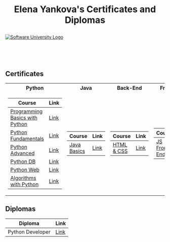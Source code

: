 # <p align="center"> Elena Yankova's Certificates and Diplomas <p>

<a href="https://softuni.bg/trainings/courses" rel="Courses"><img src="https://softuni.bg/content/images/svg-logos/software-university-logo.svg?sanitize=true" alt="Software University Logo"></a>

<br/>
<br/>
<br/>

<h2> Certificates </h2>

<table>

<tr>
  <th> Python </th>
  <th> Java </th>
  <th> Back-End </th>
    <th> Front-End </th>
</tr>

<tr>
<td>

| **Course**                                                            | **Link**                                                   |
| --------------------------------------------------------------------- | ---------------------------------------------------------- |
| <a href="https://softuni.bg/trainings/4002/programming-basics-with-python-march-2023" > Programming Basics with Python </a>         | <a href="https://softuni.bg/certificates/certificates/converttoimage/170446?code=115bb0b9"> Link</a> |
| <a href="https://softuni.bg/trainings/4097/programming-fundamentals-with-python-may-2023"> Python Fundamentals </a>                                             | <a href="https://softuni.bg/certificates/certificates/converttoimage/179145?code=8fb36264"> Link</a> |
| <a href="https://softuni.bg/modules/74/python-advanced/1422"> Python Advanced </a>                                             | <a href="https://softuni.bg/certificates"> Link</a> |
| <a href="https://softuni.bg/modules/137/python-db-september-2023/1428"> Python DB </a>                                             | <a href="https://softuni.bg/certificates"> Link</a> |
| <a href="https://softuni.bg/modules/75/python-web/1408"> Python Web </a>                                             | <a href="https://softuni.bg/certificates"> Link</a> |
| <a href="https://softuni.bg/trainings/4199/algorithms-with-python-july-2023"> Algorithms with Python </a>                                                      | <a href="https://softuni.bg/trainings/4199/algorithms-with-python-july-2023"> Link</a> |

</td>
<td>

| **Course**                                                                                  | **Link**                                                                    |
| ------------------------------------------------------------------------------------------- | --------------------------------------------------------------------------- |
| <a href="https://softuni.bg/trainings/3990/programming-basics-with-java-january-2023"> Java Basics </a>          | <a href="https://softuni.bg/certificates/certificates/converttoimage/158451?code=4b98e8eb"> Link </a> |

</td>
<td>

| **Course**                                                                                  | **Link**                                                                    |
| ------------------------------------------------------------------------------------------- | --------------------------------------------------------------------------- |
| <a href="https://softuni.bg/trainings/3122/html-and-css-september-2020"> HTML & CSS </a> | <a href="https://softuni.bg/certificates"> Link </a> |

</td>
<td>

| **Course**                                                                                  | **Link**                                                                    |
| ------------------------------------------------------------------------------------------- | --------------------------------------------------------------------------- |
| <a href="https://softuni.bg/modules/132/js-front-end/1426"> JS Front-End </a>                                             | <a href="https://softuni.bg/certificates"> Link </a> |

</td>
  
</tr>
</tr>
</table>

<h2> Diplomas </h2>

<td>

| **Diploma**      | **Link**                                                                    |
| ---------------- | --------------------------------------------------------------------------- |
| Python Developer | <a href="https://softuni.bg/modules/133/devops-for-developers/1427"> Link </a> |

</td>
